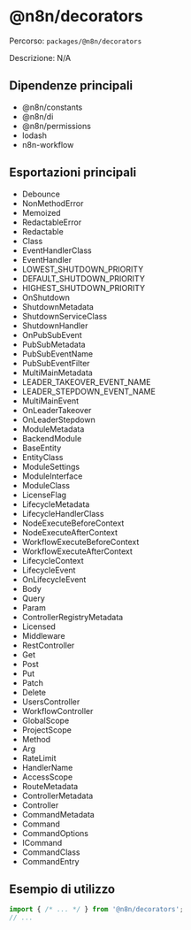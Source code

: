# @n8n/decorators

Percorso: `packages/@n8n/decorators`

Descrizione: N/A

## Dipendenze principali
- @n8n/constants
- @n8n/di
- @n8n/permissions
- lodash
- n8n-workflow

## Esportazioni principali
- Debounce
- NonMethodError
- Memoized
- RedactableError
- Redactable
- Class
- EventHandlerClass
- EventHandler
- LOWEST_SHUTDOWN_PRIORITY
- DEFAULT_SHUTDOWN_PRIORITY
- HIGHEST_SHUTDOWN_PRIORITY
- OnShutdown
- ShutdownMetadata
- ShutdownServiceClass
- ShutdownHandler
- OnPubSubEvent
- PubSubMetadata
- PubSubEventName
- PubSubEventFilter
- MultiMainMetadata
- LEADER_TAKEOVER_EVENT_NAME
- LEADER_STEPDOWN_EVENT_NAME
- MultiMainEvent
- OnLeaderTakeover
- OnLeaderStepdown
- ModuleMetadata
- BackendModule
- BaseEntity
- EntityClass
- ModuleSettings
- ModuleInterface
- ModuleClass
- LicenseFlag
- LifecycleMetadata
- LifecycleHandlerClass
- NodeExecuteBeforeContext
- NodeExecuteAfterContext
- WorkflowExecuteBeforeContext
- WorkflowExecuteAfterContext
- LifecycleContext
- LifecycleEvent
- OnLifecycleEvent
- Body
- Query
- Param
- ControllerRegistryMetadata
- Licensed
- Middleware
- RestController
- Get
- Post
- Put
- Patch
- Delete
- UsersController
- WorkflowController
- GlobalScope
- ProjectScope
- Method
- Arg
- RateLimit
- HandlerName
- AccessScope
- RouteMetadata
- ControllerMetadata
- Controller
- CommandMetadata
- Command
- CommandOptions
- ICommand
- CommandClass
- CommandEntry

## Esempio di utilizzo

```js
import { /* ... */ } from '@n8n/decorators';
// ...
```
